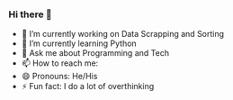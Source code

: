 ### Hi there 👋

- 🔭 I’m currently working on Data Scrapping and Sorting
- 🌱 I’m currently learning Python
- 💬 Ask me about Programming and Tech
- 📫 How to reach me: 
- 😄 Pronouns: He/His
- ⚡ Fun fact: I do a lot of overthinking

